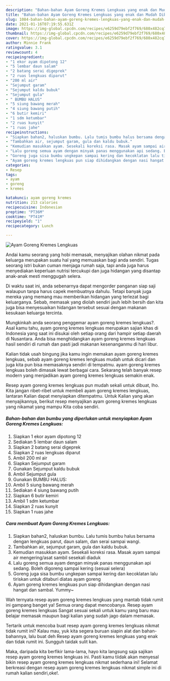 ```yaml
---
description: "Bahan-bahan Ayam Goreng Kremes Lengkuas yang enak dan Mudah Dibuat"
title: "Bahan-bahan Ayam Goreng Kremes Lengkuas yang enak dan Mudah Dibuat"
slug: 1084-bahan-bahan-ayam-goreng-kremes-lengkuas-yang-enak-dan-mudah-dibuat
date: 2021-01-16T07:19:55.631Z
image: https://img-global.cpcdn.com/recipes/e6259d79ebf2f769/680x482cq70/ayam-goreng-kremes-lengkuas-foto-resep-utama.jpg
thumbnail: https://img-global.cpcdn.com/recipes/e6259d79ebf2f769/680x482cq70/ayam-goreng-kremes-lengkuas-foto-resep-utama.jpg
cover: https://img-global.cpcdn.com/recipes/e6259d79ebf2f769/680x482cq70/ayam-goreng-kremes-lengkuas-foto-resep-utama.jpg
author: Minnie Frank
ratingvalue: 3.1
reviewcount: 4
recipeingredient:
- "1 ekor ayam dipotong 12"
- "5 lembar daun salam"
- "2 batang serai digeprek"
- "2 ruas lengkuas diparut"
- "200 ml air"
- "Sejumput garam"
- "Sejumput kaldu bubuk"
- "Sejumput gula"
- " BUMBU HALUS"
- "5 siung bawang merah"
- "4 siung bawang putih"
- "6 butir kemiri"
- "1 sdm ketumbar"
- "2 ruas kunyit"
- "1 ruas jahe"
recipeinstructions:
- "Siapkan bahan2, haluskan bumbu. Lalu tumis bumbu halus bersama dengan lengkuas parut, daun salam, dan serai sampai wangi."
- "Tambahkan air, sejumput garam, gula dan kaldu bubuk."
- "Kemudian masukkan ayam. Sesekali koreksi rasa. Masak ayam sampai air mengering/asat sambil sesekali diaduk"
- "Lalu goreng semua ayam dengan minyak panas menggunakan api sedang. Boleh digoreng sampai kering (sesuai selera)"
- "Goreng juga sisa bumbu ungkepan sampai kering dan kecoklatan lalu tiriskan untuk ditaburi diatas ayam goreng"
- "Ayam goreng kremes lengkuas pun siap dihidangkan dengan nasi hangat dan sambal. Yummy~"
categories:
- Resep
tags:
- ayam
- goreng
- kremes

katakunci: ayam goreng kremes 
nutrition: 213 calories
recipecuisine: Indonesian
preptime: "PT36M"
cooktime: "PT41M"
recipeyield: "1"
recipecategory: Lunch

---
```



![Ayam Goreng Kremes Lengkuas](https://img-global.cpcdn.com/recipes/e6259d79ebf2f769/680x482cq70/ayam-goreng-kremes-lengkuas-foto-resep-utama.jpg)

Andai kamu seorang yang hobi memasak, menyajikan olahan nikmat pada keluarga merupakan suatu hal yang memuaskan bagi anda sendiri. Tugas seorang istri bukan cuman menjaga rumah saja, tapi anda juga harus menyediakan keperluan nutrisi tercukupi dan juga hidangan yang disantap anak-anak mesti menggugah selera.

Di waktu  saat ini, anda sebenarnya dapat mengorder panganan siap saji walaupun tanpa harus capek membuatnya dahulu. Tetapi banyak juga mereka yang memang mau memberikan hidangan yang terlezat bagi keluarganya. Sebab, memasak yang diolah sendiri jauh lebih bersih dan kita juga bisa menyesuaikan hidangan tersebut sesuai dengan makanan kesukaan keluarga tercinta. 



Mungkinkah anda seorang penggemar ayam goreng kremes lengkuas?. Asal kamu tahu, ayam goreng kremes lengkuas merupakan sajian khas di Indonesia yang saat ini disukai oleh setiap orang dari hampir setiap daerah di Nusantara. Anda bisa menghidangkan ayam goreng kremes lengkuas hasil sendiri di rumah dan pasti jadi makanan kesenanganmu di hari libur.

Kalian tidak usah bingung jika kamu ingin memakan ayam goreng kremes lengkuas, sebab ayam goreng kremes lengkuas mudah untuk dicari dan juga kita pun bisa memasaknya sendiri di tempatmu. ayam goreng kremes lengkuas boleh dimasak lewat berbagai cara. Sekarang telah banyak resep modern yang menjadikan ayam goreng kremes lengkuas semakin enak.

Resep ayam goreng kremes lengkuas pun mudah sekali untuk dibuat, lho. Kita jangan ribet-ribet untuk membeli ayam goreng kremes lengkuas, lantaran Kalian dapat menyiapkan ditempatmu. Untuk Kalian yang akan menyajikannya, berikut resep menyajikan ayam goreng kremes lengkuas yang nikamat yang mampu Kita coba sendiri.

<!--inarticleads1-->

##### Bahan-bahan dan bumbu yang diperlukan untuk menyiapkan Ayam Goreng Kremes Lengkuas:

1. Siapkan 1 ekor ayam dipotong 12
1. Sediakan 5 lembar daun salam
1. Siapkan 2 batang serai digeprek
1. Siapkan 2 ruas lengkuas diparut
1. Ambil 200 ml air
1. Siapkan Sejumput garam
1. Gunakan Sejumput kaldu bubuk
1. Ambil Sejumput gula
1. Gunakan  BUMBU HALUS:
1. Ambil 5 siung bawang merah
1. Sediakan 4 siung bawang putih
1. Siapkan 6 butir kemiri
1. Ambil 1 sdm ketumbar
1. Siapkan 2 ruas kunyit
1. Siapkan 1 ruas jahe




<!--inarticleads2-->

##### Cara membuat Ayam Goreng Kremes Lengkuas:

1. Siapkan bahan2, haluskan bumbu. Lalu tumis bumbu halus bersama dengan lengkuas parut, daun salam, dan serai sampai wangi.
1. Tambahkan air, sejumput garam, gula dan kaldu bubuk.
1. Kemudian masukkan ayam. Sesekali koreksi rasa. Masak ayam sampai air mengering/asat sambil sesekali diaduk
1. Lalu goreng semua ayam dengan minyak panas menggunakan api sedang. Boleh digoreng sampai kering (sesuai selera)
1. Goreng juga sisa bumbu ungkepan sampai kering dan kecoklatan lalu tiriskan untuk ditaburi diatas ayam goreng
1. Ayam goreng kremes lengkuas pun siap dihidangkan dengan nasi hangat dan sambal. Yummy~




Wah ternyata resep ayam goreng kremes lengkuas yang mantab tidak rumit ini gampang banget ya! Semua orang dapat mencobanya. Resep ayam goreng kremes lengkuas Sangat sesuai sekali untuk kamu yang baru mau belajar memasak maupun bagi kalian yang sudah jago dalam memasak.

Tertarik untuk mencoba buat resep ayam goreng kremes lengkuas nikmat tidak rumit ini? Kalau mau, yuk kita segera buruan siapin alat dan bahan-bahannya, lalu buat deh Resep ayam goreng kremes lengkuas yang enak dan tidak rumit ini. Sungguh taidak sulit kan. 

Maka, daripada kita berfikir lama-lama, hayo kita langsung saja sajikan resep ayam goreng kremes lengkuas ini. Pasti kamu tiidak akan menyesal bikin resep ayam goreng kremes lengkuas nikmat sederhana ini! Selamat berkreasi dengan resep ayam goreng kremes lengkuas nikmat simple ini di rumah kalian sendiri,oke!.

